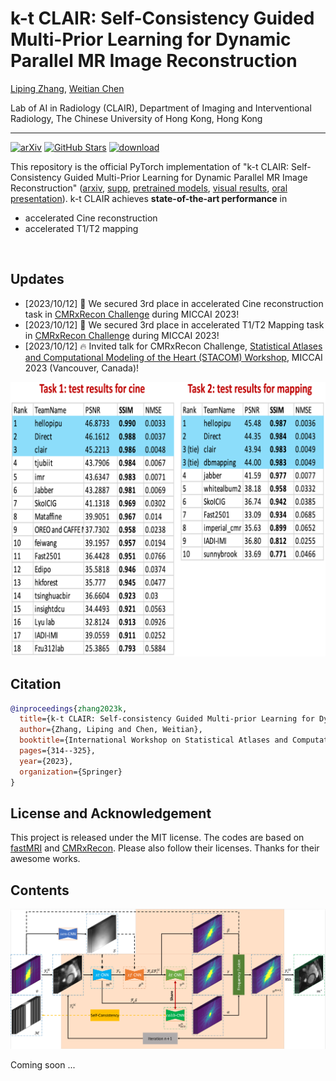 # k-t CLAIR: Self-Consistency Guided Multi-Prior Learning for Dynamic Parallel MR Image Reconstruction
[Liping Zhang](https://lpzhang.github.io), [Weitian Chen](http://www.diir.cuhk.edu.hk/profile/chen-weitian)

Lab of AI in Radiology (CLAIR), Department of Imaging and Interventional Radiology, The Chinese University of Hong Kong, Hong Kong

---

[![arXiv](https://img.shields.io/badge/arXiv-Paper-<COLOR>.svg)](https://arxiv.org/abs/2310.11050)
[![GitHub Stars](https://img.shields.io/github/stars/lpzhang/ktCLAIR?style=social)](https://github.com/lpzhang/ktCLAIR)
[![download](https://img.shields.io/github/downloads/lpzhang/ktCLAIR/total.svg)](https://github.com/lpzhang/ktCLAIR/releases)

This repository is the official PyTorch implementation of "k-t CLAIR: Self-Consistency Guided Multi-Prior Learning for Dynamic Parallel MR Image Reconstruction" ([arxiv](https://arxiv.org/abs/2310.11050), [supp](https://github.com/lpzhang/ktCLAIR/releases), [pretrained models](https://github.com/lpzhang/ktCLAIR/releases), [visual results](https://github.com/lpzhang/ktCLAIR/releases), [oral presentation](https://www.youtube.com/watch?v=-VVPB1IN0n8)). k-t CLAIR achieves **state-of-the-art performance** in
- accelerated Cine reconstruction
- accelerated T1/T2 mapping

</br>

## Updates
- [2023/10/12] 🥉 We secured 3rd place in accelerated Cine reconstruction task in [CMRxRecon Challenge](https://www.synapse.org/#!Synapse:syn51471091/wiki/624102) during MICCAI 2023!
- [2023/10/12] 🥉 We secured 3rd place in accelerated T1/T2 Mapping task in [CMRxRecon Challenge](https://www.synapse.org/#!Synapse:syn51471091/wiki/624102) during MICCAI 2023!
- [2023/10/12] 🔥 Invited talk for CMRxRecon Challenge, [Statistical Atlases and Computational Modeling of the Heart (STACOM) Workshop](https://stacom.github.io/stacom2023/), MICCAI 2023 (Vancouver, Canada)!

<p align="center">
<img width="768" src="assets/score.png">
</p>

## Citation
```bibtex
@inproceedings{zhang2023k,
  title={k-t CLAIR: Self-consistency Guided Multi-prior Learning for Dynamic Parallel MR Image Reconstruction},
  author={Zhang, Liping and Chen, Weitian},
  booktitle={International Workshop on Statistical Atlases and Computational Models of the Heart},
  pages={314--325},
  year={2023},
  organization={Springer}
}
```

## License and Acknowledgement
This project is released under the MIT license. The codes are based on [fastMRI](https://github.com/facebookresearch/fastMRI) and [CMRxRecon](https://github.com/CmrxRecon/CMRxRecon). Please also follow their licenses. Thanks for their awesome works.

## Contents
<p align="center">
<img width="1024" src="assets/overall-architecture-ktclair.png">
</p>
Coming soon ...


